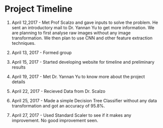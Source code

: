 
# Project Timeline

1. April 12,2017 - Met Prof Scalzo and gave inputs to solve the problem. He sent an introductory mail to Dr. Yannan Yu to get more information. We are planning to first analyse raw images without any image transformation. We then plan to use CNN and other feature extraction techniques.

2. April 13, 2017 - Formed group

3. April 15, 2017 - Started developing website for timeline and preliminary results

4. April 19, 2017 - Met Dr. Yannan Yu to know more about the project details

5. April 22, 2017 - Recieved Data from Dr. Scalzo

6. April 25, 2017 - Made a simple Decision Tree Classifier without any data transformation and got an accuracy of 95.8%.

7. April 27, 2017 - Used Standard Scaler to see if it makes any improvement. No good improvement seen. 
